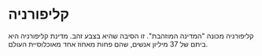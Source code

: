 # קליפורניה

קליפורניה מכונה "המדינה המוזהבת". זו הסיבה שהיא בצבע זהב. מדינת קליפורניה היא
ביתם של 37 מיליון אנשים, שהם פחות מאחוז אחד מאוכלוסיית העולם.
